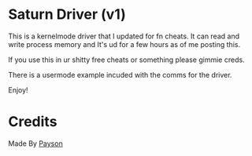 # Saturn Driver (v1)

This is a kernelmode driver that I updated for fn cheats. It can read and write process memory and It's ud for a few hours as of me posting this.

If you use this in ur shitty free cheats or something please gimmie creds.

There is a usermode example incuded with the comms for the driver.

Enjoy!

# Credits

Made By [Payson](https://github.com/paysonism)
